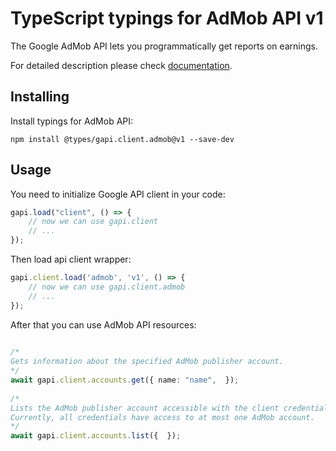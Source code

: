 # TypeScript typings for AdMob API v1
The Google AdMob API lets you programmatically get reports on earnings.

For detailed description please check [documentation](https://developers.google.com/admob/api/).

## Installing

Install typings for AdMob API:
```
npm install @types/gapi.client.admob@v1 --save-dev
```

## Usage

You need to initialize Google API client in your code:
```typescript
gapi.load("client", () => { 
    // now we can use gapi.client
    // ... 
});
```

Then load api client wrapper:
```typescript
gapi.client.load('admob', 'v1', () => {
    // now we can use gapi.client.admob
    // ... 
});
```



After that you can use AdMob API resources:

```typescript 
    
/* 
Gets information about the specified AdMob publisher account.  
*/
await gapi.client.accounts.get({ name: "name",  }); 
    
/* 
Lists the AdMob publisher account accessible with the client credential.
Currently, all credentials have access to at most one AdMob account.  
*/
await gapi.client.accounts.list({  });
```
